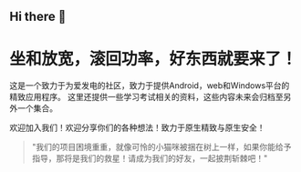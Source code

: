 ## Hi there 👋
# 坐和放宽，滚回功率，好东西就要来了！
这是一个致力于为爱发电的社区，致力于提供Android，web和Windows平台的精致应用程序。
这里还提供一些学习考试相关的资料，这些内容未来会归档至另外一个集合。

欢迎加入我们！欢迎分享你们的各种想法！致力于原生精致与原生安全！

> "我们的项目困境重重，就像可怜的小猫咪被捆在树上一样，如果你能给予指导，那将是我们的救星！请成为我们的好友，一起披荆斩棘吧！"
<!--

**Here are some ideas to get you started:**

🙋‍♀️ A short introduction - what is your organization all about?
🌈 Contribution guidelines - how can the community get involved?
👩‍💻 Useful resources - where can the community find your docs? Is there anything else the community should know?
🍿 Fun facts - what does your team eat for breakfast?
🧙 Remember, you can do mighty things with the power of [Markdown](https://docs.github.com/github/writing-on-github/getting-started-with-writing-and-formatting-on-github/basic-writing-and-formatting-syntax)
-->
